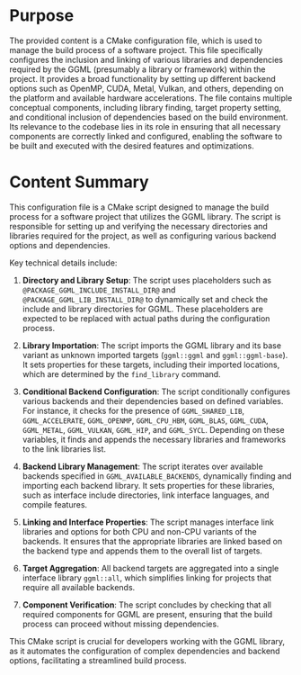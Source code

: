 # Purpose
The provided content is a CMake configuration file, which is used to manage the build process of a software project. This file specifically configures the inclusion and linking of various libraries and dependencies required by the GGML (presumably a library or framework) within the project. It provides a broad functionality by setting up different backend options such as OpenMP, CUDA, Metal, Vulkan, and others, depending on the platform and available hardware accelerations. The file contains multiple conceptual components, including library finding, target property setting, and conditional inclusion of dependencies based on the build environment. Its relevance to the codebase lies in its role in ensuring that all necessary components are correctly linked and configured, enabling the software to be built and executed with the desired features and optimizations.
# Content Summary
This configuration file is a CMake script designed to manage the build process for a software project that utilizes the GGML library. The script is responsible for setting up and verifying the necessary directories and libraries required for the project, as well as configuring various backend options and dependencies.

Key technical details include:

1. **Directory and Library Setup**: The script uses placeholders such as `@PACKAGE_GGML_INCLUDE_INSTALL_DIR@` and `@PACKAGE_GGML_LIB_INSTALL_DIR@` to dynamically set and check the include and library directories for GGML. These placeholders are expected to be replaced with actual paths during the configuration process.

2. **Library Importation**: The script imports the GGML library and its base variant as unknown imported targets (`ggml::ggml` and `ggml::ggml-base`). It sets properties for these targets, including their imported locations, which are determined by the `find_library` command.

3. **Conditional Backend Configuration**: The script conditionally configures various backends and their dependencies based on defined variables. For instance, it checks for the presence of `GGML_SHARED_LIB`, `GGML_ACCELERATE`, `GGML_OPENMP`, `GGML_CPU_HBM`, `GGML_BLAS`, `GGML_CUDA`, `GGML_METAL`, `GGML_VULKAN`, `GGML_HIP`, and `GGML_SYCL`. Depending on these variables, it finds and appends the necessary libraries and frameworks to the link libraries list.

4. **Backend Library Management**: The script iterates over available backends specified in `GGML_AVAILABLE_BACKENDS`, dynamically finding and importing each backend library. It sets properties for these libraries, such as interface include directories, link interface languages, and compile features.

5. **Linking and Interface Properties**: The script manages interface link libraries and options for both CPU and non-CPU variants of the backends. It ensures that the appropriate libraries are linked based on the backend type and appends them to the overall list of targets.

6. **Target Aggregation**: All backend targets are aggregated into a single interface library `ggml::all`, which simplifies linking for projects that require all available backends.

7. **Component Verification**: The script concludes by checking that all required components for GGML are present, ensuring that the build process can proceed without missing dependencies.

This CMake script is crucial for developers working with the GGML library, as it automates the configuration of complex dependencies and backend options, facilitating a streamlined build process.
